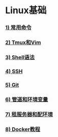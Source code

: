 # Linux基础

### [1) 常用命令](https://github.com/LearnerHong/Liunx-basis/blob/master/%E5%B8%B8%E7%94%A8%E5%91%BD%E4%BB%A4.md)
### [2) Tmux和Vim](https://github.com/LearnerHong/Liunx-basis/blob/master/tmux%E5%92%8Cvim.md)
### [3) Shell语法](https://github.com/LearnerHong/Liunx-basis/blob/master/shell%E8%AF%AD%E6%B3%95.md)
### [4) SSH](https://github.com/LearnerHong/Liunx-basis/blob/master/ssh.md)
### [5) Git](https://github.com/LearnerHong/Liunx-basis/blob/master/git.md)
### [6) 管道和环境变量](https://github.com/LearnerHong/Liunx-basis/blob/master/%E7%AE%A1%E9%81%93%E5%92%8C%E7%8E%AF%E5%A2%83%E5%8F%98%E9%87%8F.md)
### [7) 租服务器和配环境](https://github.com/LearnerHong/Liunx-basis/blob/master/%E7%A7%9F%E4%BA%91%E6%9C%8D%E5%8A%A1%E5%99%A8%E5%8F%8A%E9%85%8D%E7%8E%AF%E5%A2%83.md)
### [8) Docker教程](https://github.com/LearnerHong/Liunx-basis/blob/master/docker%E6%95%99%E7%A8%8B.md)
